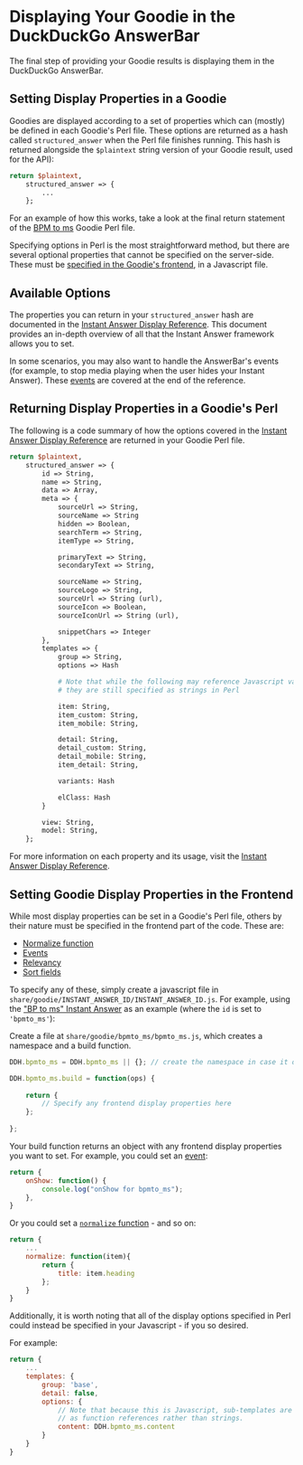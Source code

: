 # Displaying Your Goodie in the DuckDuckGo AnswerBar

The final step of providing your Goodie results is displaying them in the DuckDuckGo AnswerBar.

## Setting Display Properties in a Goodie

Goodies are displayed according to a set of properties which can (mostly) be defined in each Goodie's Perl file. These options are returned as a hash called `structured_answer` when the Perl file finishes running. This hash is returned alongside the `$plaintext` string version of your Goodie result, used for the API):

```perl
return $plaintext,
    structured_answer => {
        ...
    };
```

For an example of how this works, take a look at the final return statement of the [BPM to ms](https://github.com/duckduckgo/zeroclickinfo-goodies/blob/master/lib/DDG/Goodie/BPMToMs.pm) Goodie Perl file.

Specifying options in Perl is the most straightforward method, but there are several optional properties that cannot be specified on the server-side. These must be [specified in the Goodie's frontend](#setting-goodie-display-properties-in-the-frontend), in a Javascript file.

## Available Options

The properties you can return in your `structured_answer` hash are documented in the [Instant Answer Display Reference](https://duck.co/duckduckhack/display_reference). This document provides an in-depth overview of all that the Instant Answer framework allows you to set.

In some scenarios, you may also want to handle the AnswerBar's events (for example, to stop media playing when the user hides your Instant Answer). These [events](https://duck.co/duckduckhack/display_reference#events) are covered at the end of the reference.

## Returning Display Properties in a Goodie's Perl

The following is a code summary of how the options covered in the [Instant Answer Display Reference](https://duck.co/duckduckhack/display_reference) are returned in your Goodie Perl file.

```perl
return $plaintext,
    structured_answer => {
        id => String,
        name => String,
        data => Array,
        meta => {
            sourceUrl => String,
            sourceName => String
	        hidden => Boolean,
	        searchTerm => String,
	        itemType => String,

            primaryText => String,
            secondaryText => String,

            sourceName => String,
            sourceLogo => String,
            sourceUrl => String (url),
            sourceIcon => Boolean,
            sourceIconUrl => String (url),

            snippetChars => Integer
        },
        templates => {          
            group => String,
            options => Hash

            # Note that while the following may reference Javascript variables, 
            # they are still specified as strings in Perl

            item: String,
            item_custom: String,
            item_mobile: String,

            detail: String,
            detail_custom: String,
            detail_mobile: String,
            item_detail: String,

            variants: Hash

            elClass: Hash
        }

        view: String,
        model: String,
    };

```

For more information on each property and its usage, visit the [Instant Answer Display Reference](https://duck.co/duckduckhack/display_reference).

## Setting Goodie Display Properties in the Frontend

While most display properties can be set in a Goodie's Perl file, others by their nature must be specified in the frontend part of the code. These are:

- [Normalize function](https://duck.co/duckduckhack/display_reference#codenormalizecode-function-optional)
- [Events](https://duck.co/duckduckhack/display_reference#events)
- [Relevancy](https://duck.co/duckduckhack/display_reference#coderelevancycode-object-optional)
- [Sort fields](https://duck.co/duckduckhack/display_reference#codesortfieldscode-object-optional)

To specify any of these, simply create a javascript file in `share/goodie/INSTANT_ANSWER_ID/INSTANT_ANSWER_ID.js`. For example, using the ["BP to ms" Instant Answer](https://github.com/duckduckgo/zeroclickinfo-goodies/blob/master/lib/DDG/Goodie/BPMToMs.pm) as an example (where the `id` is set to `'bpmto_ms'`):

Create a file at `share/goodie/bpmto_ms/bpmto_ms.js`, which creates a namespace and a build function.

```javascript
DDH.bpmto_ms = DDH.bpmto_ms || {}; // create the namespace in case it doesn't exist

DDH.bpmto_ms.build = function(ops) {
    
    return {
        // Specify any frontend display properties here
    };
    
};
```

Your build function returns an object with any frontend display properties you want to set. For example, you could set an [event](https://duck.co/duckduckhack/display_reference#events):

```javascript
return {
    onShow: function() {
        console.log("onShow for bpmto_ms");
    },
}
```

Or you could set a [`normalize` function](https://duck.co/duckduckhack/display_reference#codenormalizecode-function-optional) - and so on:

```javascript
return {
	...
    normalize: function(item){
        return {
            title: item.heading
        };
    }
}
```

Additionally, it is worth noting that all of the display options specified in Perl could instead be specified in your Javascript - if you so desired. 

For example:

```javascript
return {
    ...
    templates: {
        group: 'base',
        detail: false,
        options: {
            // Note that because this is Javascript, sub-templates are specified
            // as function references rather than strings. 
            content: DDH.bpmto_ms.content
        }
    }
}
```
